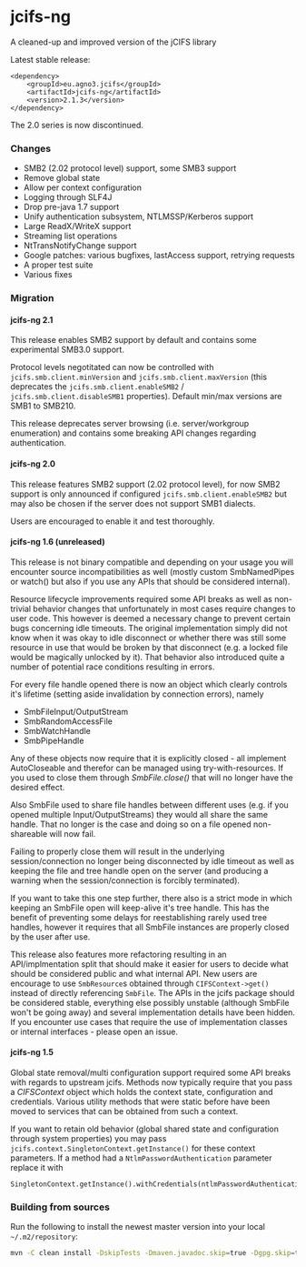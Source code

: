 # jcifs-ng

A cleaned-up and improved version of the jCIFS library

Latest stable release:
```
<dependency>
    <groupId>eu.agno3.jcifs</groupId>
    <artifactId>jcifs-ng</artifactId>
    <version>2.1.3</version>
</dependency>
```

The 2.0 series is now discontinued.

### Changes

 * SMB2 (2.02 protocol level) support, some SMB3 support
 * Remove global state
 * Allow per context configuration
 * Logging through SLF4J
 * Drop pre-java 1.7 support
 * Unify authentication subsystem, NTLMSSP/Kerberos support
 * Large ReadX/WriteX support
 * Streaming list operations
 * NtTransNotifyChange support
 * Google patches: various bugfixes, lastAccess support, retrying requests
 * A proper test suite
 * Various fixes
 
### Migration

#### jcifs-ng 2.1

This release enables SMB2 support by default and contains some experimental 
SMB3.0 support. 

Protocol levels negotitated can now be controlled with 
```jcifs.smb.client.minVersion``` and ```jcifs.smb.client.maxVersion```
(this deprecates the ```jcifs.smb.client.enableSMB2``` / 
```jcifs.smb.client.disableSMB1``` properties). Default min/max 
versions are SMB1 to SMB210.

This release deprecates server browsing (i.e. server/workgroup enumeration)
and contains some breaking API changes regarding authentication. 

#### jcifs-ng 2.0

This release features SMB2 support (2.02 protocol level), for now 
SMB2 support is only announced if configured ``jcifs.smb.client.enableSMB2``
but may also be chosen if the server does not support SMB1 dialects.

Users are encouraged to enable it and test thoroughly.

#### jcifs-ng 1.6 (unreleased)

This release is not binary compatible and depending on your usage you will
encounter source incompatibilities as well (mostly custom SmbNamedPipes or
 watch() but also if you use any APIs that should be considered internal).

Resource lifecycle improvements required some API breaks as well as non-trivial 
behavior changes that unfortunately in most cases require changes to user code.
This however is deemed a necessary change to prevent certain bugs concerning idle 
timeouts. The original implementation simply did not know when it was okay to
idle disconnect or whether there was still some resource in use that would be
broken by that disconnect (e.g. a locked file would be magically unlocked by it).
That behavior also introduced quite a number of potential race conditions resulting 
in errors.

For every file handle opened there is now an object which clearly controls it's 
lifetime (setting aside invalidation by connection errors), namely

 * SmbFileInput/OutputStream
 * SmbRandomAccessFile
 * SmbWatchHandle
 * SmbPipeHandle

Any of these objects now require that it is explicitly closed - all implement 
AutoCloseable and therefor can be managed using try-with-resources. If you used 
to close them through *SmbFile.close()* that will no longer have the desired effect.

Also SmbFile used to share file handles between different uses (e.g. if you
opened multiple Input/OutputStreams) they would all share the same handle.
That no longer is the case and doing so on a file opened non-shareable will now fail.

Failing to properly close them will result in the underlying session/connection no
longer being disconnected by idle timeout as well as keeping the file and 
tree handle open on the server (and producing a warning when the session/connection 
is forcibly terminated).

If you want to take this one step further, there also is a strict mode in which
keeping an SmbFile open will keep-alive it's tree handle. This has the benefit of
preventing some delays for reestablishing rarely used tree handles, however it
requires that all SmbFile instances are properly closed by the user after use. 

This release also features more refactoring resulting in an API/implmentation split
that should make it easier for users to decide what should be considered public and
what internal API. New users are encourage to use ```SmbResource```s obtained through
 ```CIFSContext->get()``` instead of directly referencing ```SmbFile```. The APIs
in the jcifs package should be considered stable, everything else possibly unstable 
(although SmbFile won't be going away) and several implementation details have been
hidden. If you encounter use cases that require the use of implementation classes
or internal interfaces - please open an issue.

#### jcifs-ng 1.5

Global state removal/multi configuration support required some API breaks 
with regards to upstream jcifs. Methods now typically require that you pass
a *CIFSContext* object which holds the context state, configuration and 
credentials. Various utility methods that were static before have been moved
to services that can be obtained from such a context.

If you want to retain old behavior (global shared state and configuration 
through system properties) you may pass `jcifs.context.SingletonContext.getInstance()` 
for these context parameters. If a method had a `NtlmPasswordAuthentication` parameter 
replace it with

```
SingletonContext.getInstance().withCredentials(ntlmPasswordAuthentication)
```

### Building from sources

Run the following to install the newest master version into your local `~/.m2/repository`:

```bash
mvn -C clean install -DskipTests -Dmaven.javadoc.skip=true -Dgpg.skip=true
```

